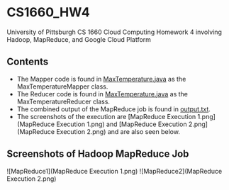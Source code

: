 # CS1660_HW4
University of Pittsburgh CS 1660 Cloud Computing Homework 4 involving Hadoop, MapReduce, and Google Cloud Platform

## Contents

- The Mapper code is found in [MaxTemperature.java](MaxTemperature.java) as the MaxTemperatureMapper class. 
- The Reducer code is found in [MaxTemperature.java](MaxTemperature.java) as the MaxTemperatureReducer class. 
- The combined output of the MapReduce job is found in [output.txt](MaxTemperature.java).
- The screenshots of the execution are [MapReduce Execution 1.png](MapReduce Execution 1.png) and [MapReduce Execution 2.png](MapReduce Execution 2.png) and are also seen below.

## Screenshots of Hadoop MapReduce Job

![MapReduce1](MapReduce Execution 1.png)
![MapReduce2](MapReduce Execution 2.png)